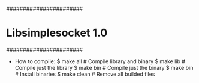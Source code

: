 #######################
# Libsimplesocket 1.0 #
#######################

- How to compile:
$ make all   # Compile library and binary
$ make lib   # Compile just the library
$ make bin   # Compile just the binary
$ make bin   # Install binaries
$ make clean # Remove all builded files
